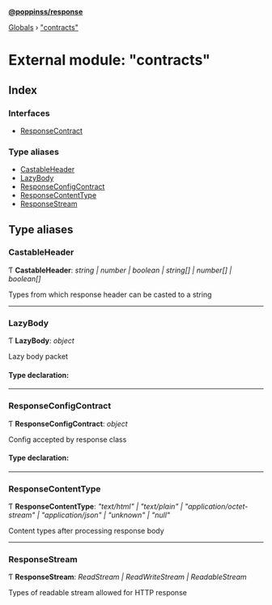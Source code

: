 **[@poppinss/response](../README.md)**

[Globals](../README.md) › ["contracts"](_contracts_.md)

# External module: "contracts"

## Index

### Interfaces

* [ResponseContract](../interfaces/_contracts_.responsecontract.md)

### Type aliases

* [CastableHeader](_contracts_.md#castableheader)
* [LazyBody](_contracts_.md#lazybody)
* [ResponseConfigContract](_contracts_.md#responseconfigcontract)
* [ResponseContentType](_contracts_.md#responsecontenttype)
* [ResponseStream](_contracts_.md#responsestream)

## Type aliases

###  CastableHeader

Ƭ **CastableHeader**: *string | number | boolean | string[] | number[] | boolean[]*

Types from which response header can be casted to a
string

___

###  LazyBody

Ƭ **LazyBody**: *object*

Lazy body packet

#### Type declaration:

___

###  ResponseConfigContract

Ƭ **ResponseConfigContract**: *object*

Config accepted by response class

#### Type declaration:

___

###  ResponseContentType

Ƭ **ResponseContentType**: *"text/html" | "text/plain" | "application/octet-stream" | "application/json" | "unknown" | "null"*

Content types after processing response body

___

###  ResponseStream

Ƭ **ResponseStream**: *ReadStream | ReadWriteStream | ReadableStream*

Types of readable stream allowed for HTTP response